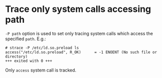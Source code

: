 # Trace only system calls accessing path

`-P path` option is used to set only tracing system calls which access the specified `path`. E.g.:  

	# strace -P /etc/ld.so.preload ls
	access("/etc/ld.so.preload", R_OK)      = -1 ENOENT (No such file or directory)
	+++ exited with 0 +++

Only `access` system call is tracked.
